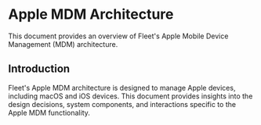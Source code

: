 # Apple MDM Architecture

This document provides an overview of Fleet's Apple Mobile Device Management (MDM) architecture.

## Introduction

Fleet's Apple MDM architecture is designed to manage Apple devices, including macOS and iOS devices. This document provides insights into the design decisions, system components, and interactions specific to the Apple MDM functionality.

